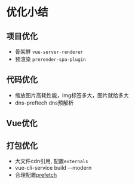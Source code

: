 # 优化小结

## 项目优化

- 骨架屏 `vue-server-renderer`
- 预渲染 `prerender-spa-plugin`


## 代码优化

- 缩放图片高耗性能，img标签多大，图片就给多大
- dns-preftech dns预解析



## Vue优化



## 打包优化

- 大文件cdn引用, 配置`externals`
- vue-cli-service build --modern 
- 合理配置[prefetch](https://cli.vuejs.org/zh/guide/html-and-static-assets.html#prefetch)


<style>
    .page-header {
        display: none;
    }
</style>